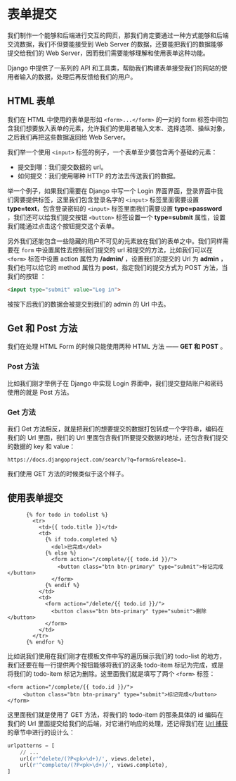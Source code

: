 # 表单提交

我们制作一个能够和后端进行交互的网页，那我们肯定要通过一种方式能够和后端交流数据，我们不但要能接受到 Web Server 的数据，还要能把我们的数据能够提交给我们的 Web Server，因而我们需要能够理解和使用表单这种功能。

Django 中提供了一系列的 API 和工具类，帮助我们构建表单接受我们的网站的使用者输入的数据，处理后再反馈给我们的用户。

## HTML 表单

我们在 HTML 中使用的表单是形如 `<form>...</form>` 的一对的 form 标签中间包含我们想要放入表单的元素，允许我们的使用者输入文本、选择选项、操纵对象，之后我们再把这些数据返回给 Web Server。

我们举一个使用 `<input>` 标签的例子，一个表单至少要包含两个基础的元素：

* 提交到哪：我们提交数据的 url。
* 如何提交：我们使用哪种 HTTP 的方法去传送我们的数据。

举一个例子，如果我们需要在 Django 中写一个 Login 界面界面，登录界面中我们需要提供标签，这里我们包含登录名字的 `<input>` 标签里面需要设置 **type=text**，包含登录密码的 `<input>` 标签里面我们需要设置 **type=password** ，我们还可以给我们提交按钮 `<button>` 标签设置一个 **type=submit** 属性，设置我们能通过点击这个按钮提交这个表单。

另外我们还能包含一些隐藏的用户不可见的元素放在我们的表单之中。我们同样需要在 `form` 中设置属性去控制我们提交的 url 和提交的方法，比如我们可以在 `<form>` 标签中设置 action 属性为 **/admin/** ，设置我们的提交的 Url 为 **admin** ，我们也可以给它的 method 属性为 **post**，指定我们的提交方式为 POST 方法，当我们的按钮 ：

``` html
<input type="submit" value="Log in"> 
```

被按下后我们的数据会被提交到我们的 admin 的 Url 中去。

## Get 和 Post 方法

我们在处理 HTML Form 的时候只能使用两种 HTML 方法 —— **GET 和 POST** 。

### Post 方法

比如我们刚才举例子在 Django 中实现 Login 界面中，我们提交登陆账户和密码使用的就是 Post 方法。

### Get 方法

我们 Get 方法相反，就是把我们的想要提交的数据打包转成一个字符串，编码在我们的 Url 里面，我们的 Url 里面包含我们所要提交数据的地址，还包含我们提交的数据的 key 和 value：

```
https://docs.djangoproject.com/search/?q=forms&release=1.
```

我们使用 GET 方法的时候类似于这个样子。

## 使用表单提交

``` django
      {% for todo in todolist %}
        <tr>
          <td>{{ todo.title }}</td>
          <td>
            {% if todo.completed %}
              <del>已完成</del>
            {% else %}
              <form action="/complete/{{ todo.id }}/">
                <button class="btn btn-primary" type="submit">标记完成</button>
              </form>
            {% endif %}
          </td>
          <td>
            <form action="/delete/{{ todo.id }}/">
              <button class="btn btn-primary" type="submit">删除</button>
            </form>
          </td>
        </tr>
      {% endfor %}
```

比如说我们使用在我们刚才在模板文件中写的遍历展示我们的 todo-list 的地方，我们还要在每一行提供两个按钮能够将我们的这条 todo-item 标记为完成，或是将我们的 todo-item 标记为删除。这里面我们就是填写了两个 `<form>` 标签：

``` django
<form action="/complete/{{ todo.id }}/">
     <button class="btn btn-primary" type="submit">标记完成</button>
</form>
```

这里面我们就是使用了 GET 方法，将我们的 todo-item 的那条具体的 id 编码在我们的 Url 里面提交给我们的后端，对它进行响应的处理，还记得我们在 [Url 捕获](http://www.jiuzhang.com/tutorial/django-step-0-to-1/120) 的章节中进行的设计么：

``` python
urlpatterns = [
    // ...
    url(r'^delete/(?P<pk>\d+)/', views.delete),
    url(r'^complete/(?P<pk>\d+)/', views.complete),
]
```

